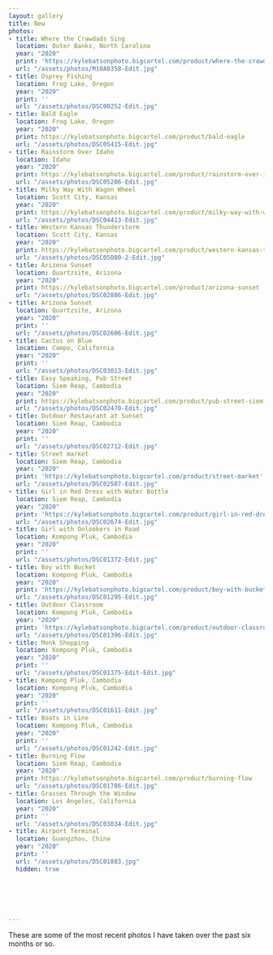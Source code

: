 ```yaml
---
layout: gallery
title: New
photos:
- title: Where the Crawdads Sing
  location: Outer Banks, North Carolina
  year: "2020"
  print: 'https://kylebatsonphoto.bigcartel.com/product/where-the-crawdads-sing'
  url: "/assets/photos/M10A0358-Edit.jpg"
- title: Osprey Fishing
  location: Frog Lake, Oregon
  year: "2020"
  print: ''
  url: "/assets/photos/DSC00252-Edit.jpg"
- title: Bald Eagle
  location: Frog Lake, Oregon
  year: "2020"
  print: https://kylebatsonphoto.bigcartel.com/product/bald-eagle
  url: "/assets/photos/DSC05415-Edit.jpg"
- title: Rainstorm Over Idaho
  location: Idaho
  year: "2020"
  print: https://kylebatsonphoto.bigcartel.com/product/rainstorm-over-idaho
  url: "/assets/photos/DSC05286-Edit.jpg"
- title: Milky Way With Wagon Wheel
  location: Scott City, Kansas
  year: "2020"
  print: https://kylebatsonphoto.bigcartel.com/product/milky-way-with-wagon-wheel
  url: "/assets/photos/DSC04413-Edit.jpg"
- title: Western Kansas Thunderstorm
  location: Scott City, Kansas
  year: "2020"
  print: https://kylebatsonphoto.bigcartel.com/product/western-kansas-thunderstorm
  url: "/assets/photos/DSC05080-2-Edit.jpg"
- title: Arizona Sunset
  location: Quartzsite, Arizona
  year: "2020"
  print: https://kylebatsonphoto.bigcartel.com/product/arizona-sunset
  url: "/assets/photos/DSC02886-Edit.jpg"
- title: Arizona Sunset
  location: Quartzsite, Arizona
  year: "2020"
  print: ''
  url: "/assets/photos/DSC02606-Edit.jpg"
- title: Cactus on Blue
  location: Campo, California
  year: "2020"
  print: ''
  url: "/assets/photos/DSC03013-Edit.jpg"
- title: Easy Speaking, Pub Street
  location: Siem Reap, Cambodia
  year: "2020"
  print: https://kylebatsonphoto.bigcartel.com/product/pub-street-siem-reap-cambodi
  url: "/assets/photos/DSC02470-Edit.jpg"
- title: Outdoor Restaurant at Sunset
  location: Siem Reap, Cambodia
  year: "2020"
  print: ''
  url: "/assets/photos/DSC02712-Edit.jpg"
- title: Street market
  location: Siem Reap, Cambodia
  year: "2020"
  print: 'https://kylebatsonphoto.bigcartel.com/product/street-market'
  url: "/assets/photos/DSC02587-Edit.jpg"
- title: Girl in Red Dress with Water Bottle
  location: Siem Reap, Cambodia
  year: "2020"
  print: 'https://kylebatsonphoto.bigcartel.com/product/girl-in-red-dress-with-water-bottle'
  url: "/assets/photos/DSC02674-Edit.jpg"
- title: Girl with Onlookers in Road
  location: Kompong Pluk, Cambodia
  year: "2020"
  print: ''
  url: "/assets/photos/DSC01372-Edit.jpg"
- title: Boy with Bucket
  location: Kompong Pluk, Cambodia
  year: "2020"
  print: 'https://kylebatsonphoto.bigcartel.com/product/boy-with-bucket'
  url: "/assets/photos/DSC01295-Edit.jpg"
- title: Outdoor Classroom
  location: Kompong Pluk, Cambodia
  year: "2020"
  print: 'https://kylebatsonphoto.bigcartel.com/product/outdoor-classroom'
  url: "/assets/photos/DSC01396-Edit.jpg"
- title: Monk Shopping
  location: Kompong Pluk, Cambodia
  year: "2020"
  print: ''
  url: "/assets/photos/DSC01375-Edit-Edit.jpg"
- title: Kompong Pluk, Cambodia
  location: Kompong Pluk, Cambodia
  year: "2020"
  print: ''
  url: "/assets/photos/DSC01611-Edit.jpg"
- title: Boats in Line
  location: Kompong Pluk, Cambodia
  year: "2020"
  print: ''
  url: "/assets/photos/DSC01242-Edit.jpg"
- title: Burning Flow
  location: Siem Reap, Cambodia
  year: "2020"
  print: https://kylebatsonphoto.bigcartel.com/product/burning-flow
  url: "/assets/photos/DSC01786-Edit.jpg"
- title: Grasses Through the Window
  location: Los Angeles, California
  year: "2020"
  print: ''
  url: "/assets/photos/DSC03034-Edit.jpg"
- title: Airport Terminal
  location: Guangzhou, China
  year: "2020"
  print: ''
  url: "/assets/photos/DSC01883.jpg"
  hidden: true






---
```

<p>These are some of the most recent photos I have taken over the past six months or so.</p>
